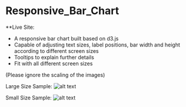 # Responsive_Bar_Chart

**Live Site:

* A responsive bar chart built based on d3.js
* Capable of adjusting text sizes, label positions, bar width and height according to different screen sizes
* Tooltips to explain further details
* Fit with all different screen sizes

(Please ignore the scaling of the images)

Large Size Sample:
![alt text](http://i68.tinypic.com/642azq.png)

Small Size Sample:
![alt text](http://i68.tinypic.com/242hdeu.png)
